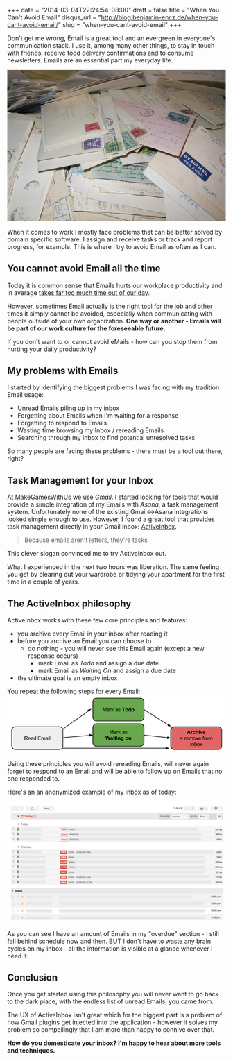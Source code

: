 +++
date = "2014-03-04T22:24:54-08:00"
draft = false
title = "When You Can't Avoid Email"
disqus_url = "http://blog.benjamin-encz.de/when-you-cant-avoid-email/"
slug = "when-you-cant-avoid-email"
+++

Don't get me wrong, Email is a great tool and an evergreen in everyone's communication stack. I use it, among many other things, to stay in touch with friends, receive food delivery confirmations and to consume newsletters. Emails are an essential part my everyday life.

<!--more-->

![Pile of letters](7idbF.jpg)

When it comes to work I mostly face problems that can be better solved by domain specific software. I assign and receive tasks or track and report progress, for example. This is where I try to avoid Email as often as I can.

## You cannot avoid Email all the time


Today it is common sense that Emails hurts our workplace productivity and in average [takes far too much time out of our day](http://http://www.inc.com/news/articles/201103/workers-spend-half-day-being-unproductive.html).

However, sometimes Email actually is the right tool for the job and other times it simply cannot be avoided, especially when communicating with people outside of your own organization. **One way or another - Emails will be part of our work culture for the foreseeable future.**

If you don't want to or cannot avoid eMails - how can you stop them from hurting your daily productivity?

## My problems with Emails


I started by identifying the biggest problems I was facing with my tradition Email usage:

* Unread Emails piling up in my inbox
* Forgetting about Emails when I'm waiting for a response
* Forgetting to respond to Emails
* Wasting time browsing my Inbox / rereading Emails
* Searching through my inbox to find potential unresolved tasks

So many people are facing these problems - there must be a tool out there, right?

## Task Management for your Inbox

At MakeGamesWithUs we use *Gmail*. I started looking for tools that would provide a simple integration of my Emails with *Asana*, a task management system.
Unfortunately none of the existing Gmail<->Asana integrations looked simple enough to use. However, I found a great tool that provides task management directly in your Gmail inbox:  [ActiveInbox](http://www.activeinboxhq.com/).

> Because emails aren't letters,
> they're tasks

This clever slogan convinced me to try ActiveInbox out.

What I experienced in the next two hours was liberation. The same feeling you get by clearing out your wardrobe or tidying your apartment for the first time in a couple of years.

## The ActiveInbox philosophy

ActiveInbox works with these few core principles and features:

* you archive every Email in your inbox after reading it
* before you archive an Email you can choose to
  * do nothing - you will never see this Email again (except a new response occurs)
    * mark Email as *Todo* and assign a due date
    * mark Email as *Waiting On* and assign a due date
* the ultimate goal is an empty inbox

You repeat the following steps for every Email:
![The ActiveInbox workflow](7iNvX.png)

Using these principles you will avoid rereading Emails, will never again forget to respond to an Email and will be able to follow up on Emails that no one responded to.

Here's an an anonymized example of my inbox as of today:

![ActiveInbox in Gmail](7iwjR.png)

As you can see I have an amount of Emails in my "overdue" section - I still fall behind schedule now and then.
BUT I don't have to waste any brain cycles on my inbox - all the information is visible at a glance whenever I need it.

## Conclusion

Once you get started using this philosophy you will never want to go back to the dark place, with the endless list of unread Emails, you came from.

The UX of ActiveInbox isn't great which for the biggest part is a problem of how Gmail plugins get injected into the application - however it solves my problem so compellingly that I am more than happy to connive over that.

**How do you domesticate your inbox? I'm happy to hear about more tools and techniques.**
